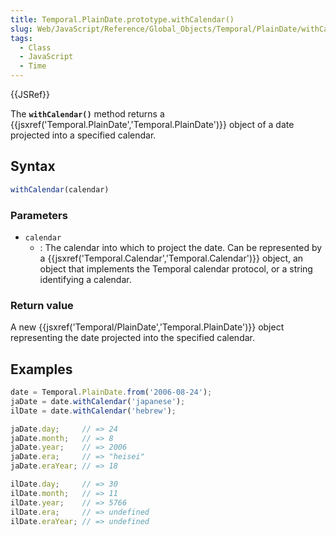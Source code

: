 ```yaml
---
title: Temporal.PlainDate.prototype.withCalendar()
slug: Web/JavaScript/Reference/Global_Objects/Temporal/PlainDate/withCalendar
tags:
  - Class
  - JavaScript
  - Time
---
```

{{JSRef}}

The **`withCalendar()`** method returns a
{{jsxref('Temporal.PlainDate','Temporal.PlainDate')}} object
of a date projected into a specified calendar.

## Syntax

```js
withCalendar(calendar)
```

### Parameters

- `calendar`
  - : The calendar into which to project the date. Can be represented by a
    {{jsxref('Temporal.Calendar','Temporal.Calendar')}} object,
    an object that implements the Temporal calendar protocol, or a string
    identifying a calendar.

### Return value

A new {{jsxref('Temporal/PlainDate','Temporal.PlainDate')}}
object representing the date projected into the specified calendar.

## Examples

```js
date = Temporal.PlainDate.from('2006-08-24');
jaDate = date.withCalendar('japanese');
ilDate = date.withCalendar('hebrew');

jaDate.day;     // => 24
jaDate.month;   // => 8
jaDate.year;    // => 2006
jaDate.era;     // => "heisei"
jaDate.eraYear; // => 18

ilDate.day;     // => 30
ilDate.month;   // => 11
ilDate.year;    // => 5766
ilDate.era;     // => undefined
ilDate.eraYear; // => undefined
```
